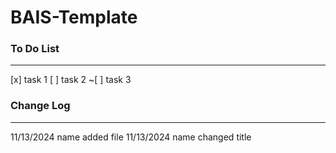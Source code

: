 # BAIS-Template

### To Do List

---

[x] task 1
[ ] task 2
~[ ] task 3

### Change Log

---

11/13/2024 name added file
11/13/2024 name changed title
